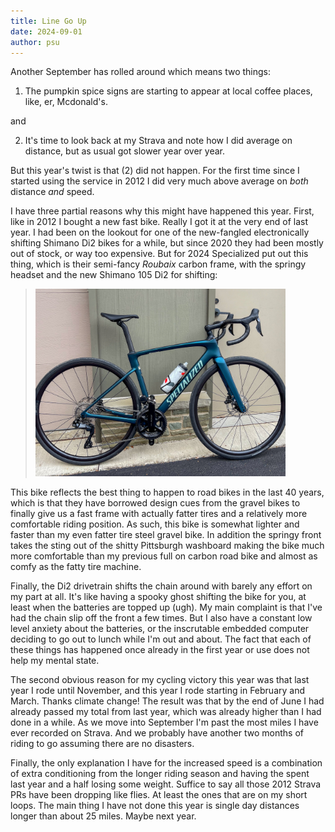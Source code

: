 ```yaml
---
title: Line Go Up
date: 2024-09-01
author: psu
---
```


Another September has rolled around which means two things:

1. The pumpkin spice signs are starting to appear at local coffee places, like, er,
   Mcdonald's.

and

2. It's time to look back at my Strava and note how I did average on distance, but as usual got
   slower year over year.

But this year's twist is that (2) did not happen. For the first time since I started using
the service in 2012 I did very much above average on _both_ distance _and_ speed.

I have three partial reasons why this might have happened this year. First, like in 2012 I
bought a new fast bike. Really I got it at the very end of last year. I had been on the
lookout for one of the new-fangled electronically shifting Shimano Di2 bikes for a while,
but since 2020 they had been mostly out of stock, or way too expensive. But for 2024
Specialized put out this thing, which is their semi-fancy _Roubaix_ carbon frame, with the
springy headset and the new Shimano 105 Di2 for shifting:

> <a href="../images/roubaix.jpg"><img src="../images/roubaix.jpg" width=400
title="new bike" alt="new bike"></a>

This bike reflects the best thing to happen to road bikes in the last 40 years, which is
that they have borrowed design cues from the gravel bikes to finally give us a fast frame
with actually fatter tires and a relatively more comfortable riding position. As such,
this bike is somewhat lighter and faster than my even fatter tire steel gravel bike. In
addition the springy front takes the sting out of the shitty Pittsburgh washboard making
the bike much more comfortable than my previous full on carbon road bike and almost as
comfy as the fatty tire machine. 

Finally, the Di2 drivetrain shifts the chain around with barely any effort on my part at
all. It's like having a spooky ghost shifting the bike for you, at least when the
batteries are topped up (ugh). My main complaint is that I've had the chain slip off the
front a few times. But I also have a constant low level anxiety about the batteries, or the
inscrutable embedded computer deciding to go out to lunch while I'm out and about. The
fact that each of these things has happened once already in the first year or use does not
help my mental state.

The second obvious reason for my cycling victory this year was that last year I rode until
November, and this year I rode starting in February and March. Thanks climate change! The
result was that by the end of June I had already passed my total from last year, which was
already higher than I had done in a while. As we move into September I'm past the most
miles I have ever recorded on Strava. And we probably have another two
months of riding to go assuming there are no disasters.

Finally, the only explanation I have for the increased speed is a combination of extra
conditioning from the longer riding season and having the spent last year and a half
losing some weight. Suffice to say all those 2012 Strava PRs have been dropping like
flies. At least the ones that are on my short loops. The main thing I have not done this
year is single day distances longer than about 25 miles. Maybe next year.

